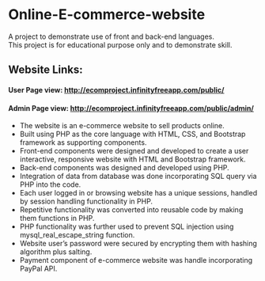 # Online-E-commerce-website
A project to demonstrate use of front and back-end languages.<br>
This project is for educational purpose only and to demonstrate skill.<br>
## Website Links:<br>
#### User  Page view: http://ecomproject.infinityfreeapp.com/public/  <br>
#### Admin Page view: http://ecomproject.infinityfreeapp.com/public/admin/ <br>
- The website is an e-commerce website to sell products online. 
- Built using PHP as the core language with HTML, CSS, and Bootstrap framework as supporting components.
-	Front-end components were designed and developed to create a user interactive, responsive website with HTML and Bootstrap framework.
-	Back-end components was designed and developed using PHP.
- Integration of data from database was done incorporating SQL query via PHP into the code. 
- Each user logged in or browsing website has a unique sessions, handled by session handling functionality in PHP.
-	Repetitive functionality was converted into reusable code by making them functions in PHP.
-	PHP functionality was further used to prevent SQL injection using mysql_real_escape_string function. 
-	Website user’s password were secured by encrypting them with hashing algorithm plus salting.
-	Payment component of e-commerce website was handle incorporating PayPal API.
